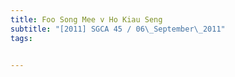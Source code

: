 ```yaml
---
title: Foo Song Mee v Ho Kiau Seng 
subtitle: "[2011] SGCA 45 / 06\_September\_2011"
tags:


---
```


